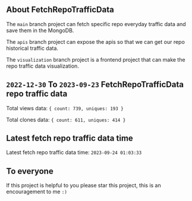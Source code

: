 ## About FetchRepoTrafficData

The `main` branch project can fetch specific repo everyday traffic data and save them in the MongoDB.

The `apis` branch project can expose the apis so that we can get our repo historical traffic data.

The `visualization` branch project is a frontend project that can make the repo traffic data visualization.

## `2022-12-30` To `2023-09-23` FetchRepoTrafficData repo traffic data

Total views data: `{ count: 739, uniques: 193 }`

Total clones data: `{ count: 611, uniques: 414 }`

## Latest fetch repo traffic data time

Latest fetch repo traffic data time: `2023-09-24 01:03:33`

## To everyone

If this project is helpful to you please star this project, this is an encouragement to me `:)`



